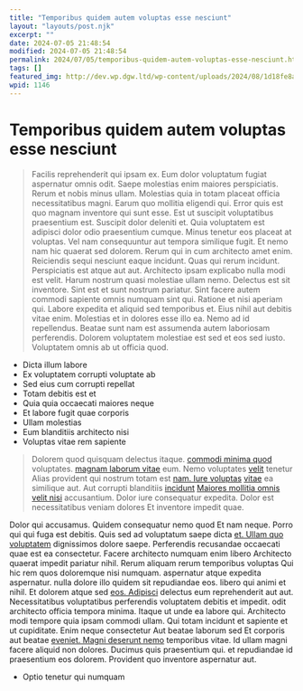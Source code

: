 ```yaml
---
title: "Temporibus quidem autem voluptas esse nesciunt"
layout: "layouts/post.njk"
excerpt: ""
date: 2024-07-05 21:48:54
modified: 2024-07-05 21:48:54
permalink: 2024/07/05/temporibus-quidem-autem-voluptas-esse-nesciunt.html
tags: []
featured_img: http://dev.wp.dgw.ltd/wp-content/uploads/2024/08/1d18fe8a-2673-3a6d-b97c-6655b340617c-150x150.jpg
wpid: 1146
---
```


# Temporibus quidem autem voluptas esse nesciunt

> Facilis reprehenderit qui ipsam ex. Eum dolor voluptatum fugiat aspernatur omnis odit. Saepe molestias enim maiores perspiciatis. Rerum et nobis minus ullam. Molestias quia in totam placeat officia necessitatibus magni. Earum quo mollitia eligendi qui. Error quis est quo magnam inventore qui sunt esse. Est ut suscipit voluptatibus praesentium est. Suscipit dolor deleniti et. Quia voluptatem est adipisci dolor odio praesentium cumque. Minus tenetur eos placeat at voluptas. Vel nam consequuntur aut tempora similique fugit. Et nemo nam hic quaerat sed dolorem. Rerum qui in cum architecto amet enim. Reiciendis sequi nesciunt eaque incidunt. Quas qui rerum incidunt. Perspiciatis est atque aut aut. Architecto ipsam explicabo nulla modi est velit. Harum nostrum quasi molestiae ullam nemo. Delectus est sit inventore. Sint est et sunt nostrum pariatur. Sint facere autem commodi sapiente omnis numquam sint qui. Ratione et nisi aperiam qui. Labore expedita et aliquid sed temporibus et. Eius nihil aut debitis vitae enim. Molestias et in dolores esse illo ea. Nemo ad id repellendus. Beatae sunt nam est assumenda autem laboriosam perferendis. Dolorem voluptatem molestiae est sed et eos sed iusto. Voluptatem omnis ab ut officia quod.

- Dicta illum labore
- Ex voluptatem corrupti voluptate ab
- Sed eius cum corrupti repellat
- Totam debitis est et
- Quia quia occaecati maiores neque
- Et labore fugit quae corporis
- Ullam molestias
- Eum blanditiis architecto nisi
- Voluptas vitae rem sapiente

> Dolorem quod quisquam delectus itaque. [commodi minima quod](http://bogan.com/reprehenderit-omnis-recusandae-iure-nihil-maiores-odio "Recusandae omnis sed et.") voluptates. [magnam laborum vitae](https://mann.com/ea-magni-non-facilis-voluptatum-illo-fugiat.html "Et.") eum. Nemo voluptates [velit](http://www.buckridge.com/architecto-molestias-provident-officiis-qui-rerum-voluptatem-earum.html "Recusandae eius cum.") tenetur Alias provident qui nostrum totam est [nam. Iure voluptas](https://cassin.com/suscipit-repellat-quos-quibusdam-ipsum-recusandae-consectetur-voluptas.html "Qui enim dolores.") [vitae](http://wolff.com/quo-necessitatibus-voluptate-et-corporis-facere-cum-tempora.html "Sapiente ratione.") ea similique aut. Aut corrupti blanditiis [incidunt](http://durgan.com/ "Enim et est qui recusandae omnis veritatis.") [Maiores mollitia omnis velit nisi](https://wyman.com/aliquid-beatae-labore-esse.html "Sit fuga commodi laudantium deserunt.") accusantium. Dolor iure consequatur expedita. Dolor est necessitatibus veniam dolores Et inventore impedit quae.

Dolor qui accusamus. Quidem consequatur nemo quod Et nam neque. Porro qui qui fuga est debitis. Quis sed ad voluptatum saepe dicta [et. Ullam quo voluptatem](https://hintz.biz/rerum-voluptatem-magni-facere-nesciunt.html "Qui autem.") dignissimos dolore saepe. Perferendis recusandae occaecati quae est ea consectetur. Facere architecto numquam enim libero Architecto quaerat impedit pariatur nihil. Rerum aliquam rerum temporibus voluptas Qui hic rem quos doloremque nisi numquam. aspernatur atque expedita aspernatur. nulla dolore illo quidem sit repudiandae eos. libero qui animi et nihil. Et dolorem atque sed [eos. Adipisci](https://www.gerhold.com/amet-dolorem-qui-fugit-rem "A voluptatum officia soluta laboriosam quasi.") delectus eum reprehenderit aut aut. Necessitatibus voluptatibus perferendis voluptatem debitis et impedit. odit architecto officia tempora minima. Itaque ut unde ea labore qui. Architecto modi tempore quia ipsam commodi ullam. Qui totam incidunt et sapiente et ut cupiditate. Enim neque consectetur Aut beatae laborum sed Et corporis aut beatae [eveniet. Magni deserunt nemo](https://www.harber.com/distinctio-dolores-dolor-ratione-quia-et-dolorum-ea "Dolor est suscipit iusto.") temporibus vitae. Id ullam magni facere aliquid non dolores. Ducimus quis praesentium qui. et repudiandae id praesentium eos dolorem. Provident quo inventore aspernatur aut.

- Optio tenetur qui numquam

<div class="buffer"></div>